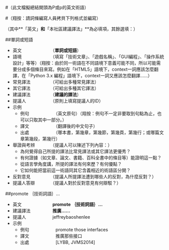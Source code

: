 #（此文檔擬總結開頭為P或p的英文術語）

#（翔按：請詞條編寫人員拷貝下列格式並編寫）

（其中**「英文」**和**「本社區建議譯法」**為必填項，其餘選填：）

##單詞或短語

* 英文　　　　　　　（**單詞或短語**）
* 語境　　　　　　　（填寫「技術文章」、「遊戲名稱」、「GUI編程」、「操作系統設計」等等）（翔按：由於同一術語在不同語境下意義可能不同，所以可能需要分成多個條目來寫。例如在「HTML5」語境下，context一詞應該怎麼翻譯，在「Python 3.x 編程」語境下，context一詞又應該怎麼翻譯……）
* 常見譯法　　　　　（可給出多種常見譯法）
* 其它譯法　　　　　（可給出多種其它譯法）
* 建議譯法　　　　　（**建議的譯法**）
* 提議人　　　　　　（原則上填寫提議人的ID）
* 示例
  * 例句　　　　　　（英文原句）（翔按：例句不一定非要取到句點為止，也可以只取其中一部分。）
  * 譯文　　　　　　（翻譯後的中文句子）
  * 出處　　　　　　（哪本書，第幾章，第幾節，第幾頁，第幾行；或哪篇文章第幾段，第幾行）
* 舉證與考辨　　　　（提議人可以陳述下列內容：）
  * 為何覺得自己所提的譯法比常見譯法或其它譯法更優秀？
  * 有何證據（如文章、論文、書籍、百科全書中的條目等）能證明這一點？
  * 從語言學角度講，所提的譯法有何來歷？有何優點？
  * 它如何能把當前這一術語同其它含義相近的術語區分開？
* 反對意見　　　　　（提議人所提譯法遭到哪些人的反對，為什麼反對？）
* 提議人答辯　　　　（提議人對於反對意見有何辯駁？）

##promote ｛技術詞語｝...

* 英文　　　　　　　**promote ｛技術詞語｝...**
* 建議譯法　　　　　**推廣……**
* 提議人　　　　　　jeffreybaoshenlee
* 示例
  * 例句　　　　　　promote those interfaces
  * 譯文　　　　　　推廣那些接口
  * 出處　　　　　　[LYBB, JVMS2014]

